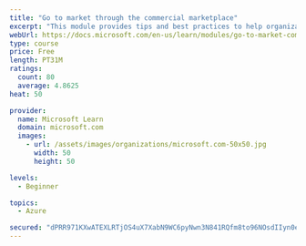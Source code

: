 ```yaml
---
title: "Go to market through the commercial marketplace"
excerpt: "This module provides tips and best practices to help organizations create their business plan for success in the commercial marketplace"
webUrl: https://docs.microsoft.com/en-us/learn/modules/go-to-market-commercial-marketplace/
type: course
price: Free
length: PT31M
ratings:
  count: 80
  average: 4.8625
heat: 50

provider:
  name: Microsoft Learn
  domain: microsoft.com
  images:
    - url: /assets/images/organizations/microsoft.com-50x50.jpg
      width: 50
      height: 50

levels:
  - Beginner

topics:
  - Azure

secured: "dPRR971KXwATEXLRTjOS4uX7XabN9WC6pyNwn3N841RQfm8to96NOsdIIyn0enO7fZKr4TifKijvy32ap0YW2KLTSOm+6gzbX0T3xaUth5HAaktzKDYZi7/4KbRmkYEC7rsgc2vwB0kZwJmYLrLn1/wUtNEIjaLh0rhZnY3RjJfDGxYWH6pQEWdanGTeBA/YcN+xMxwSoHaA9dqouOurIxNtJjKQK3fpAfBEKf6MEVN90g6eczLHyyPCkSgZ2vOJ9D3tCXqljthilHli9+sC4iRU+fhSwL9rxgnCqdxJp77QdC+nJkxNytXKWAn7QUzwCjo6P6jcLJzuH5zYdkNu3p05CObRXRBiS0RdWO1wm+3DCx/rEjHuYg2XPNW4O/I4hP/WIWZoRLe6ZsLBNHQB4NQEEBKvfwpHt9KLdQSgIg0=;iJJiRAP2V9P3I5g7k7nQMA=="
---
```


